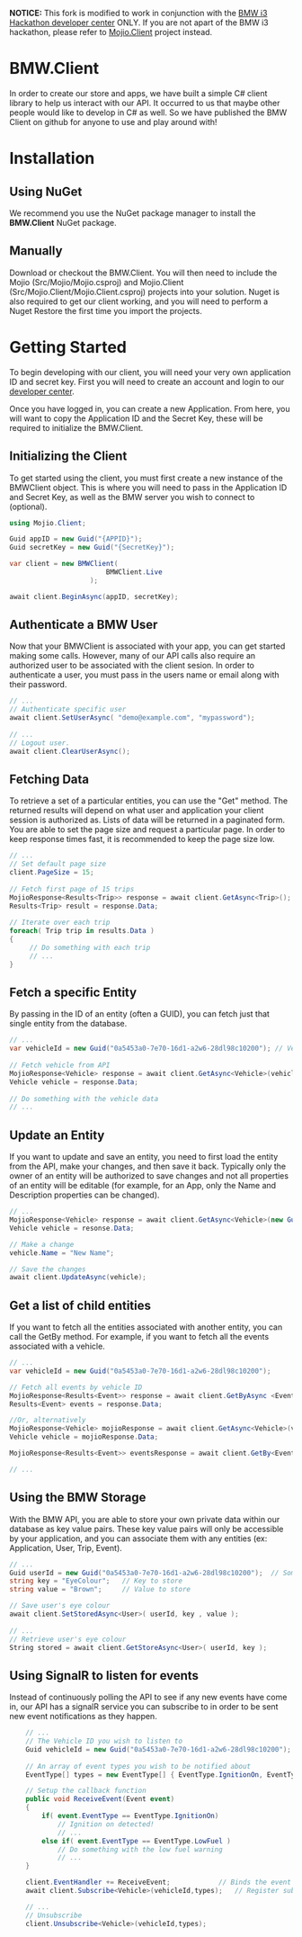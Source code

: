 **NOTICE:** This fork is modified to work in conjunction with the [BMW i3 Hackathon developer center](https://bmw.developer.moj.io/) ONLY.  If you are not apart of the BMW i3 hackathon, please refer to [Mojio.Client](https://github.com/mojio/Mojio.Client) project instead.

BMW.Client
============

In order to create our store and apps, we have built a simple C# client library to help us interact with our API. It occurred to us that maybe other people would like to develop in C# as well.  So we have published the BMW Client on github for anyone to use and play around with!


Installation
============

Using NuGet
-----------

We recommend you use the NuGet package manager to install the **BMW.Client** NuGet package.

Manually
--------

Download or checkout the BMW.Client.  You will then need to include the Mojio (Src/Mojio/Mojio.csproj) and Mojio.Client (Src/Mojio.Client/Mojio.Client.csproj) projects into your solution.  Nuget is also required to get our client working, and you will need to perform a Nuget Restore the first time you import the projects.


Getting Started
===============

To begin developing with our client, you will need your very own application ID and secret key.  First you will need to create an account and login to our [developer center](https://bmw.developer.moj.io/). 

Once you have logged in, you can create a new Application.  From here, you will want to copy the Application ID and the Secret Key, these will be required to initialize the BMW.Client.


Initializing the Client
-----------------------

To get started using the client, you must first create a new instance of the BMWClient object.  This is where you will need to pass in the Application ID and Secret Key, as well as the BMW server you wish to connect to (optional).

```csharp
using Mojio.Client;

Guid appID = new Guid("{APPID}");
Guid secretKey = new Guid("{SecretKey}");

var client = new BMWClient(
                        BMWClient.Live
                    );

await client.BeginAsync(appID, secretKey);


```

Authenticate a BMW User
-------------------------

Now that your BMWClient is associated with your app, you can get started making some calls.  However, many of our API calls also require an authorized user to be associated with the client sesion.  In order to authenticate a user, you must pass in the users name or email along with their password.

```csharp
// ...
// Authenticate specific user
await client.SetUserAsync( "demo@example.com", "mypassword");
	
// ...
// Logout user.
await client.ClearUserAsync();
```

Fetching Data
-------------

To retrieve a set of a particular entities, you can use the "Get" method.  The returned results will depend on what user and application your client session is authorized as. Lists of data will be returned in a paginated form.  You are able to set the page size and request a particular page.  In order to keep response times fast, it is recommended to keep the page size low.

```csharp
// ...
// Set default page size
client.PageSize = 15;
	
// Fetch first page of 15 trips
MojioResponse<Results<Trip>> response = await client.GetAsync<Trip>();
Results<Trip> result = response.Data;
	
// Iterate over each trip
foreach( Trip trip in results.Data )
{
     // Do something with each trip
     // ...
}
```

Fetch a specific Entity
-----------------------

By passing in the ID of an entity (often a GUID), you can fetch just that single entity from the database.

```csharp
// ...
var vehicleId = new Guid("0a5453a0-7e70-16d1-a2w6-28dl98c10200"); // Vehicle ID
	
// Fetch vehicle from API
MojioResponse<Vehicle> response = await client.GetAsync<Vehicle>(vehicleId);
Vehicle vehicle = response.Data;
	
// Do something with the vehicle data
// ...
```

Update an Entity
----------------

If you want to update and save an entity, you need to first load the entity from the API, make your changes, and then save it back.  Typically only the owner of an entity will be authorized to save changes and not all properties of an entity will be editable (for example, for an App, only the Name and Description properties can be changed).

```csharp
// ...
MojioResponse<Vehicle> response = await client.GetAsync<Vehicle>(new Guid("015151a1-7e70-16d1-a2w6-28dl98c10200"));
Vehicle vehicle = resonse.Data;

// Make a change
vehicle.Name = "New Name";

// Save the changes
await client.UpdateAsync(vehicle);
```

Get a list of child entities
----------------------------

If you want to fetch all the entities associated with another entity, you can call the GetBy method.  For example, if you want to fetch all the events associated with a vehicle.

```csharp
// ...
var vehicleId = new Guid("0a5453a0-7e70-16d1-a2w6-28dl98c10200");

// Fetch all events by vehicle ID
MojioResponse<Results<Event>> response = await client.GetByAsync <Event,Vehicle>(vehicleId);
Results<Event> events = response.Data;

//Or, alternatively
MojioResponse<Vehicle> mojioResponse = await client.GetAsync<Vehicle>(vehicleId);
Vehicle vehicle = mojioResponse.Data;

MojioResponse<Results<Event>> eventsResponse = await client.GetBy<Event>(vehicle);

// ...
```

Using the BMW Storage
-----------------------

With the BMW API, you are able to store your own private data within our database as key value pairs.  These key value pairs will only be accessible by your application, and you can associate them with any entities (ex: Application, User, Trip, Event).

```csharp
// ...
Guid userId = new Guid("0a5453a0-7e70-16d1-a2w6-28dl98c10200");  // Some user's ID
string key = "EyeColour";	// Key to store
string value = "Brown"; 	// Value to store

// Save user's eye colour
await client.SetStoredAsync<User>( userId, key , value );
	
// ...
// Retrieve user's eye colour
String stored = await client.GetStoreAsync<User>( userId, key );
```

Using SignalR to listen for events
----------------------------------

Instead of continuously polling the API to see if any new events have come in, our API has a signalR service you can subscribe to in order to be sent new event notifications as they happen.

```csharp
    // ...
    // The Vehicle ID you wish to listen to
    Guid vehicleId = new Guid("0a5453a0-7e70-16d1-a2w6-28dl98c10200");
	
    // An array of event types you wish to be notified about
    EventType[] types = new EventType[] { EventType.IgnitionOn, EventType.LowFuel };

    // Setup the callback function
    public void ReceiveEvent(Event event)
    {
        if( event.EventType == EventType.IgnitionOn)
            // Ignition on detected!
            // ...
        else if( event.EventType == EventType.LowFuel )
            // Do something with the low fuel warning
            // ...
    }

    client.EventHandler += ReceiveEvent;            // Binds the event listener
    await client.Subscribe<Vehicle>(vehicleId,types);   // Register subscrition

    // ...
    // Unsubscribe
    client.Unsubscribe<Vehicle>(vehicleId,types);
```
